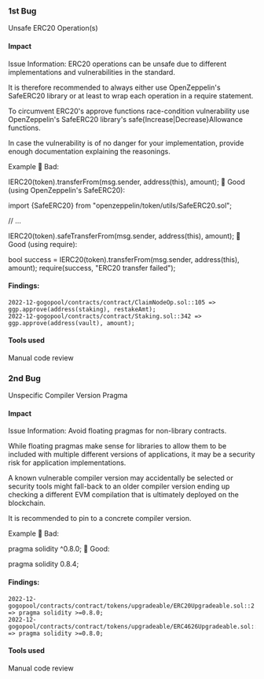 ### 1st Bug
Unsafe ERC20 Operation(s)

#### Impact
Issue Information: 
ERC20 operations can be unsafe due to different implementations and vulnerabilities in the standard.

It is therefore recommended to always either use OpenZeppelin's SafeERC20 library or at least to wrap each operation in a require statement.

To circumvent ERC20's approve functions race-condition vulnerability use OpenZeppelin's SafeERC20 library's safe{Increase|Decrease}Allowance functions.

In case the vulnerability is of no danger for your implementation, provide enough documentation explaining the reasonings.

Example
🤦 Bad:

IERC20(token).transferFrom(msg.sender, address(this), amount);
🚀 Good (using OpenZeppelin's SafeERC20):

import {SafeERC20} from "openzeppelin/token/utils/SafeERC20.sol";

// ...

IERC20(token).safeTransferFrom(msg.sender, address(this), amount);
🚀 Good (using require):

bool success = IERC20(token).transferFrom(msg.sender, address(this), amount);
require(success, "ERC20 transfer failed");

#### Findings:
```
2022-12-gogopool/contracts/contract/ClaimNodeOp.sol::105 => ggp.approve(address(staking), restakeAmt);
2022-12-gogopool/contracts/contract/Staking.sol::342 => ggp.approve(address(vault), amount);
```
#### Tools used
Manual code review

### 2nd Bug
Unspecific Compiler Version Pragma

#### Impact
Issue Information: 
Avoid floating pragmas for non-library contracts.

While floating pragmas make sense for libraries to allow them to be included with multiple different versions of applications, it may be a security risk for application implementations.

A known vulnerable compiler version may accidentally be selected or security tools might fall-back to an older compiler version ending up checking a different EVM compilation that is ultimately deployed on the blockchain.

It is recommended to pin to a concrete compiler version.

Example
🤦 Bad:

pragma solidity ^0.8.0;
🚀 Good:

pragma solidity 0.8.4;

#### Findings:
```
2022-12-gogopool/contracts/contract/tokens/upgradeable/ERC20Upgradeable.sol::2 => pragma solidity >=0.8.0;
2022-12-gogopool/contracts/contract/tokens/upgradeable/ERC4626Upgradeable.sol::2 => pragma solidity >=0.8.0;
```
#### Tools used
Manual code review